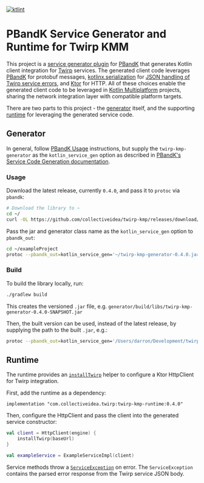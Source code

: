 [![ktlint](https://img.shields.io/badge/ktlint%20code--style-%E2%9D%A4-FF4081)](https://pinterest.github.io/ktlint/)

# PBandK Service Generator and Runtime for Twirp KMM

This project is a [service generator plugin](https://github.com/streem/pbandk#service-code-generation) for [PBandK](https://github.com/streem/pbandk) that generates Kotlin client integration for [Twirp](https://github.com/twitchtv/twirp) services. The generated client code leverages [PBandK](https://github.com/streem/pbandk) for protobuf messages, [kotlinx.serialization](https://github.com/Kotlin/kotlinx.serialization) for [JSON handling of Twirp service errors](https://twitchtv.github.io/twirp/docs/errors.html), and [Ktor](https://github.com/ktorio/ktor) for HTTP. All of these choices enable the generated client code to be leveraged in [Kotlin Multiplatform](https://kotlinlang.org/docs/multiplatform.html) projects, sharing the network integration layer with compatible platform targets.

There are two parts to this project - the [generator](./generator) itself, and the supporting [runtime](./runtime) for leveraging the generated service code.

## Generator

In general, follow [PBandK Usage](https://github.com/streem/pbandk#usage) instructions, but supply the `twirp-kmp-generator` as the `kotlin_service_gen` option as described in [PBandK's Service Code Generation documentation](https://github.com/streem/pbandk#service-code-generation).

### Usage

Download the latest release, currently `0.4.0`, and pass it to `protoc` via `pbandk`:

```bash
# Download the library to ~
cd ~/
curl -OL https://github.com/collectiveidea/twirp-kmp/releases/download/0.4.0/twirp-kmp-generator-0.4.0.jar
```


Pass the jar and generator class name as the `kotlin_service_gen` option to `pbandk_out`:

```bash
cd ~/exampleProject
protoc --pbandk_out=kotlin_service_gen='~/twirp-kmp-generator-0.4.0.jar|com.collectiveidea.twirp.Generator',kotlin_package=com.example.api:src/main/kotlin src/main/proto/example.proto
```

### Build

To build the library locally, run:

```bash
./gradlew build
```

This creates the versioned `.jar` file, e.g. `generator/build/libs/twirp-kmp-generator-0.4.0-SNAPSHOT.jar`

Then, the built version can be used, instead of the latest release, by supplying the path to the built `.jar`, e.g.:

```bash
protoc --pbandk_out=kotlin_service_gen='/Users/darron/Development/twirp-kmp/generator/build/libs/twirp-kmp-generator-0.4.0-SNAPSHOT.jar|com.collectiveidea.twirp.Generator',kotlin_package=com.example.api:shared/src/commonMain/kotlin shared/src/commonMain/proto/example.proto
```

## Runtime

The runtime provides an [`installTwirp`](./runtime/src/commonMain/kotlin/com/collectiveidea/twirp/HttpClientTwirpHelper.kt) helper to configure a Ktor HttpClient for Twirp integration.

First, add the runtime as a dependency:

```
implementation "com.collectiveidea.twirp:twirp-kmp-runtime:0.4.0"
```

Then, configure the HttpClient and pass the client into the generated service constructor:

```kotlin
val client = HttpClient(engine) {    
    installTwirp(baseUrl)
}

val exampleService = ExampleServiceImpl(client)
```

Service methods throw a [`ServiceException`](./runtime/src/commonMain/kotlin/com/collectiveidea/twirp/ServiceException.kt) on error. The `ServiceException` contains the parsed error response from the Twirp service JSON body.
